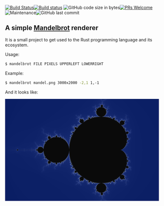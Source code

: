 [![Build Status](https://travis-ci.org/simoninator/mandelbrot_render.svg?branch=master)](https://travis-ci.org/simoninator/mandelbrot_render)[![Build status](https://ci.appveyor.com/api/projects/status/c19t456e4oes4l1u?svg=true)](https://ci.appveyor.com/project/simoninator/mandelbrot-render) ![GitHub code size in bytes](https://img.shields.io/github/languages/code-size/simoninator/mandelbrot_render)[![PRs Welcome](https://img.shields.io/badge/PRs-welcome-brightgreen.svg?style=flat-square)](http://makeapullrequest.com)![Maintenance](https://img.shields.io/maintenance/yes/2020)![GitHub last commit](https://img.shields.io/github/last-commit/simoninator/mandelbrot_render)

A simple [Mandelbrot](https://en.wikipedia.org/wiki/Mandelbrot_set) renderer
----------------------------

It is a small project to get used to the Rust programming language and its ecosystem.

Usage:
```bash
$ mandelbrot FILE PIXELS UPPERLEFT LOWERRIGHT
```

Example:
```bash
$ mandelbrot mandel.png 3000x2000 -2,1 1,-1
```

And it looks like:

![mandelbrot](./example/mandelbrot.png)

